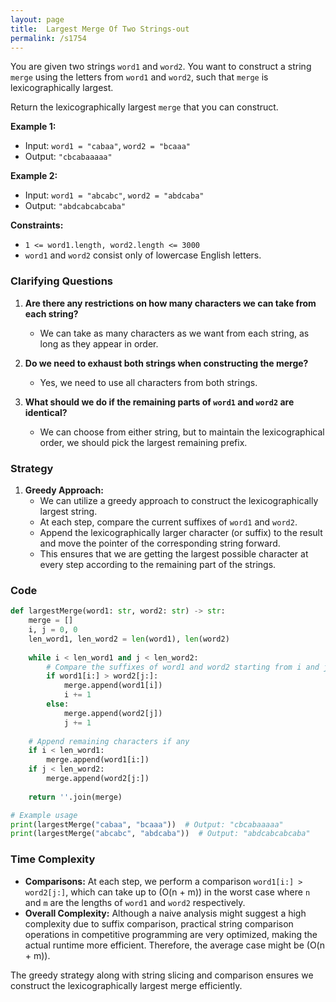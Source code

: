 ```yaml
---
layout: page
title:  Largest Merge Of Two Strings-out
permalink: /s1754
---
```


You are given two strings `word1` and `word2`. You want to construct a string `merge` using the letters from `word1` and `word2`, such that `merge` is lexicographically largest.

Return the lexicographically largest `merge` that you can construct.

**Example 1:**
- Input: `word1 = "cabaa"`, `word2 = "bcaaa"`
- Output: `"cbcabaaaaa"`

**Example 2:**
- Input: `word1 = "abcabc"`, `word2 = "abdcaba"`
- Output: `"abdcabcabcaba"`

**Constraints:**
- `1 <= word1.length, word2.length <= 3000`
- `word1` and `word2` consist only of lowercase English letters.

### Clarifying Questions

1. **Are there any restrictions on how many characters we can take from each string?**
   - We can take as many characters as we want from each string, as long as they appear in order.
   
2. **Do we need to exhaust both strings when constructing the merge?**
   - Yes, we need to use all characters from both strings.

3. **What should we do if the remaining parts of `word1` and `word2` are identical?**
   - We can choose from either string, but to maintain the lexicographical order, we should pick the largest remaining prefix.

### Strategy

1. **Greedy Approach:**
   - We can utilize a greedy approach to construct the lexicographically largest string.
   - At each step, compare the current suffixes of `word1` and `word2`.
   - Append the lexicographically larger character (or suffix) to the result and move the pointer of the corresponding string forward.
   - This ensures that we are getting the largest possible character at every step according to the remaining part of the strings.

### Code

```python
def largestMerge(word1: str, word2: str) -> str:
    merge = []
    i, j = 0, 0
    len_word1, len_word2 = len(word1), len(word2)
    
    while i < len_word1 and j < len_word2:
        # Compare the suffixes of word1 and word2 starting from i and j respectively
        if word1[i:] > word2[j:]:
            merge.append(word1[i])
            i += 1
        else:
            merge.append(word2[j])
            j += 1
    
    # Append remaining characters if any
    if i < len_word1:
        merge.append(word1[i:])
    if j < len_word2:
        merge.append(word2[j:])
    
    return ''.join(merge)

# Example usage
print(largestMerge("cabaa", "bcaaa"))  # Output: "cbcabaaaaa"
print(largestMerge("abcabc", "abdcaba"))  # Output: "abdcabcabcaba"
```

### Time Complexity

- **Comparisons:** At each step, we perform a comparison `word1[i:] > word2[j:]`, which can take up to \(O(n + m)\) in the worst case where `n` and `m` are the lengths of `word1` and `word2` respectively.
- **Overall Complexity:** Although a naive analysis might suggest a high complexity due to suffix comparison, practical string comparison operations in competitive programming are very optimized, making the actual runtime more efficient. Therefore, the average case might be \(O(n + m)\).

The greedy strategy along with string slicing and comparison ensures we construct the lexicographically largest merge efficiently.
